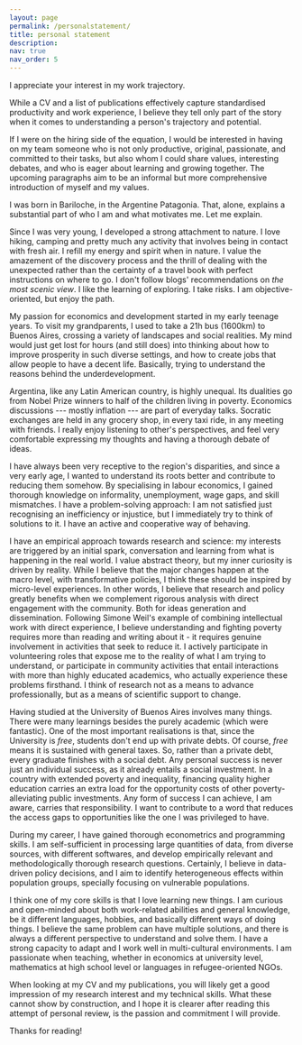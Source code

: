 ```yaml
---
layout: page
permalink: /personalstatement/
title: personal statement
description:
nav: true
nav_order: 5
---
```


I appreciate your interest in my work trajectory. 

While a CV and a list of publications effectively capture standardised productivity and work experience, I believe they tell only part of the story when it comes to understanding a person's trajectory and potential.

If I were on the hiring side of the equation, I would be interested in having on my team someone who is not only productive, original, passionate, and committed to their tasks, but also whom I could share values, interesting debates, and who is eager about learning and growing together. The upcoming paragraphs aim to be an informal but more comprehensive introduction of myself and my values.

I was born in Bariloche, in the Argentine Patagonia. That, alone, explains a substantial part of who I am and what motivates me. Let me explain.

Since I was very young, I developed a strong attachment to nature. I love hiking, camping and pretty much any activity that involves being in contact with fresh air. I refill my energy and spirit when in nature. I value the amazement of the discovery process and the thrill of dealing with the unexpected rather than the certainty of a travel book with perfect instructions on where to go. I don't follow blogs' recommendations on *the most scenic view*. I like the learning of exploring. I take risks. I am objective-oriented, but enjoy the path.

My passion for economics and development started in my early teenage years. To visit my grandparents, I used to take a 21h bus (1600km) to Buenos Aires, crossing a variety of landscapes and social realities. My mind would just get lost for hours (and still does) into thinking about how to improve prosperity in such diverse settings, and how to create jobs that allow people to have a decent life. Basically, trying to understand the reasons behind the underdevelopment.

Argentina, like any Latin American country, is highly unequal. Its dualities go from Nobel Prize winners to half of the children living in poverty. Economics discussions --- mostly inflation --- are part of everyday talks. Socratic exchanges are held in any grocery shop, in every taxi ride, in any meeting with friends. I really enjoy listening to other's perspectives, and feel very comfortable expressing my thoughts and having a thorough debate of ideas. 

I have always been very receptive to the region's disparities, and since a very early age, I wanted to understand its roots better and contribute to reducing them somehow. By specialising in labour economics, I gained thorough knowledge on informality, unemployment, wage gaps, and skill mismatches. I have a problem-solving approach: I am not satisfied just recognising an inefficiency or injustice, but I immediately try to think of solutions to it. I have an active and cooperative way of behaving. 

I have an empirical approach towards research and science: my interests are triggered by an initial spark, conversation and learning from what is happening in the real world. I value abstract theory, but my inner curiosity is driven by reality. While I believe that the major changes happen at the macro level, with transformative policies, I think these should be inspired by micro-level experiences. In other words, I believe that research and policy greatly benefits when we complement rigorous analysis with direct engagement with the community. Both for ideas generation and dissemination. Following Simone Weil's example of combining intellectual work with direct experience, I believe understanding and fighting poverty requires more than reading and writing about it - it requires genuine involvement in activities that seek to reduce it. I actively participate in volunteering roles that expose me to the reality of what I am trying to understand, or participate in community activities that entail interactions with more than highly educated academics, who actually experience these problems firsthand. I think of research not as a means to advance professionally, but as a means of scientific support to change.

Having studied at the University of Buenos Aires involves many things. There were many learnings besides the purely academic (which were fantastic). One of the most important realisations is that, since the University is *free*, students don't end up with private debts. Of course, *free* means it is sustained with general taxes. So, rather than a private debt, every graduate finishes with a social debt. Any personal success is never just an individual success, as it already entails a social investment. In a country with extended poverty and inequality, financing quality higher education carries an extra load for the opportunity costs of other poverty-alleviating public investments. Any form of success I can achieve, I am aware, carries that responsibility. I want to contribute to a word that reduces the access gaps to opportunities like the one I was privileged to have.

During my career, I have gained thorough econometrics and programming skills. I am self-sufficient in processing large quantities of data, from diverse sources, with different softwares, and develop empirically relevant and methodologically thorough research questions. Certainly, I believe in data-driven policy decisions, and I aim to identify heterogeneous effects within population groups, specially focusing on vulnerable populations.

I think one of my core skills is that I love learning new things. I am curious and open-minded about both work-related abilities and general knowledge, be it different languages, hobbies, and basically different ways of doing things. I believe the same problem can have multiple solutions, and there is always a different perspective to understand and solve them. I have a strong capacity to adapt and I  work well in multi-cultural environments. I am passionate when teaching, whether in economics at university level, mathematics at high school level or languages in refugee-oriented NGOs.

When looking at my CV and my publications, you will likely get a good impression of my research interest and my technical skills. What these cannot show by construction, and I hope it is clearer after reading this attempt of personal review, is the passion and commitment I will provide. 

Thanks for reading!